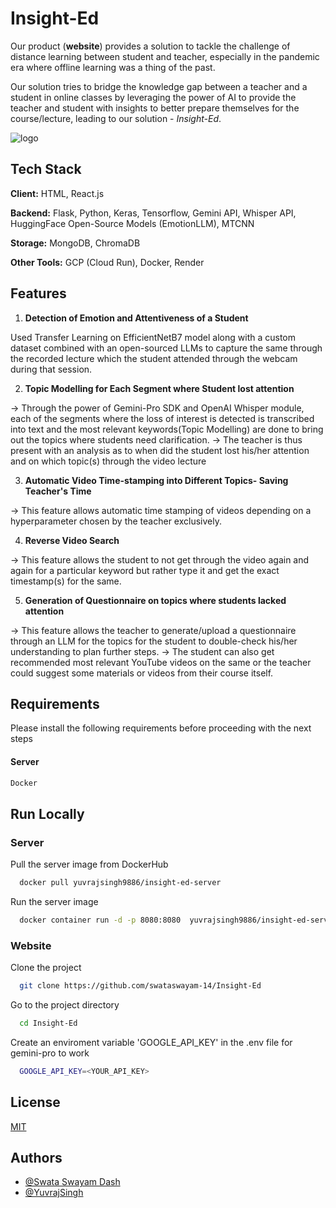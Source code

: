 # Insight-Ed


Our product (**website**) provides a solution to tackle the challenge of distance learning between student and teacher, especially in the pandemic era where offline learning was a thing of the past.

Our solution tries to bridge the knowledge gap between a teacher and a student in online classes by leveraging the power of AI to provide the teacher and student with insights to better prepare themselves for the course/lecture, leading to our solution - *Insight-Ed*.

![logo](https://github.com/YuvrajSingh-mist/Insight-Ed/assets/141050962/23380baa-22ab-4b41-aabd-b146dd370478)


## Tech Stack

**Client:** HTML, React.js

**Backend:** Flask, Python, Keras, Tensorflow, Gemini API, Whisper API, HuggingFace Open-Source Models (EmotionLLM), MTCNN

**Storage:** MongoDB, ChromaDB

**Other Tools:** GCP (Cloud Run), Docker, Render

## Features

1. **Detection of Emotion and Attentiveness of a Student**

Used Transfer Learning on EfficientNetB7 model along with a custom dataset combined with an open-sourced LLMs to capture the same through the recorded lecture which the student attended through the webcam during that session.

2. **Topic Modelling for Each Segment where Student lost attention**

-> Through the power of Gemini-Pro SDK and OpenAI Whisper module, each of the segments where the loss of interest is detected is transcribed into text and the most relevant keywords(Topic Modelling) are done to bring out the topics where students need clarification.
-> The teacher is thus present with an analysis as to when did the student lost his/her attention and on which topic(s) through the video lecture

3. **Automatic Video Time-stamping into Different Topics- Saving Teacher's Time**

-> This feature allows automatic time stamping of videos depending on a hyperparameter chosen by the teacher exclusively.

4. **Reverse Video Search**

-> This feature allows the student to not get through the video again and again for a particular keyword but rather type it and get the exact timestamp(s) for the same.

5. **Generation of Questionnaire on topics where students lacked attention**

-> This feature allows the teacher to generate/upload a questionnaire through an LLM for the topics for the student to double-check his/her understanding to plan further steps.
-> The student can also get recommended most relevant YouTube videos on the same or the teacher could suggest some materials or videos from their course itself.




## Requirements


Please install the following requirements before proceeding with the next steps
#### Server

```bash
Docker
```


## Run Locally



### Server

Pull the server image from DockerHub

```bash
  docker pull yuvrajsingh9886/insight-ed-server
```

Run the server image

```bash
  docker container run -d -p 8080:8080  yuvrajsingh9886/insight-ed-server:v1.0
```

### Website

Clone the project

```bash
  git clone https://github.com/swataswayam-14/Insight-Ed
```

Go to the project directory

```bash
  cd Insight-Ed
```
Create an enviroment variable 'GOOGLE_API_KEY' in the .env file for gemini-pro to work

```bash
  GOOGLE_API_KEY=<YOUR_API_KEY>
```



## License

[MIT](https://choosealicense.com/licenses/mit/)


## Authors


- [@Swata Swayam Dash](https://github.com/swataswayam-14)
- [@YuvrajSingh](https://github.com/YuvrajSingh-mist)


